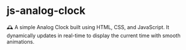 # js-analog-clock
🕰️ A simple Analog Clock built using HTML, CSS, and JavaScript. It dynamically updates in real-time to display the current time with smooth animations.
